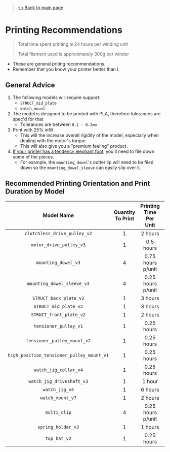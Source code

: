 > [👈 Back to main page](../README.md)

# Printing Recommendations
> Total time spent printing is 24 hours per winding unit
>
> Total filament used is approximately 300g per winder

* These are general priting recommendations. 
* Remember that you know your printer better than I.

## General Advice
1. The following models will require support:
    * `STRUCT_mid_plate`
    * `watch_mount`
1. The model is designed to be printed with PLA, therefore tolerances are spec'd for that
    * Tolerances are between `0.1 - 0.2mm`
1. Print with 25% infill
    * This will the increase overall rigidity of the model, especially when dealing with the motor's torque.
    * This will also give you a "premium feeling" product.
1. [If your printer has a tendency elephant foot](https://3dprinterly.com/how-to-fix-bottom-of-3d-print-that-looks-bad/), you'll need to file down some of the pieces.
    * For example, the `mounting_dowel`'s outter lip will need to be filed down so the `mounting_dowel_sleeve` can easily slip over it.

## Recommended Printing Orientation and Print Duration by Model

| Model Name | Quantity To Print | Printing Time Per Unit | Printing Orientation |
| :------------: | :------------: | :----------------------------------: | :--------:| 
| `clutchless_drive_pulley_v2` | 1 | 2 hours | ![drive_pulley](images/printing/clutchless_drive_pulley_v2.png) |
| `motor_drive_pulley_v3` | 1 | 0.5 hours | ![motor_drive_pulley](images/printing/motor_drive_pulley_v3.png) |
| `mounting_dowel_v3` | 4 | 0.75 hours p/unit | ![mounting_dowel](images/printing/mounting_dowel_v3.png) |
| `mounting_dowel_sleeve_v3` | 4 | 0.25 hours p/unit | ![mounting_dowel_sleeve](images/printing/mounting_dowel_collar_v3.png) |
| `STRUCT_back_plate_v2` | 1 | 3 hours | ![STRUCT_back_plate](images/printing/STRUCT_back_plate_v2.png) |
| `STRUCT_mid_plate_v2` | 1 | 3 hours | ![STRUCT_mid_plate](images/printing/STRUCT_mid_plate_v2.png) |
| `STRUCT_front_plate_v2` | 1 | 2 hours | ![STRUCT_front_plate](images/printing/STRUCT_front_plate_v2.png) |
| `tensioner_pulley_v1` | 1 | 0.25 hours | ![tensioner_pulley_mount](images/printing/tension_pulley_v1.png) |
| `tensioner_pulley_mount_v2` | 1 | 0.25 hours | ![tensioner_mount](images/printing/tensioner_mount_v2.png) |
| `high_position_tensioner_pulley_mount_v1` | 1 | 0.25 hours | ![high_position_tensioner_mount](images/printing/high_position_tensioner_mount_v2.png) |
| `watch_jig_collar_v4` | 1 | 0.25 hours | ![watch_jig_collar](images/printing/watch_jig_driveshaft_collar_v4.png) |
| `watch_jig_driveshaft_v3` | 1 | 1 hour | ![watch_jig_driveshaft](images/printing/watch_jig_driveshaft_v3.png) |
| `watch_jig_v4` | 1 | 6 hours | ![watch_jig](images/printing/watch_jig_v4.png) |
| `watch_mount_v7` | 1 | 2 hours | ![watch_mount](images/printing/watch_mount_v7.png) |
| `multi_clip` | 4 | 0.25 hours p/unit | ![multi_clip](images/printing/multi_clip_v1.png) |
| `spring_holder_v3` | 1 | 1 hours | ![spring_holder_v3](images/printing/spring_holder_v3.png) |
| `top_hat_v2` | 1 | 0.25 hours | ![top_hat_v2](images/printing/top_hat_v2.png) |
